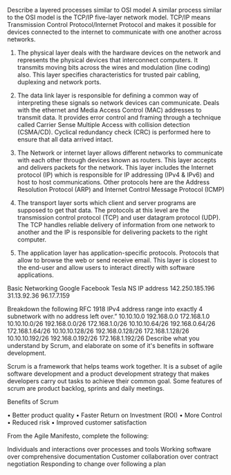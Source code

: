 Describe a layered processes similar to OSI model
A similar process similar to the OSI model is the TCP/IP five-layer network model. TCP/IP means Transmission Control Protocol/Internet Protocol and makes it possible for devices connected to the internet to communicate with one another across networks.
1.	The physical layer deals with the hardware devices on the network and represents the physical devices that interconnect computers. It transmits moving bits across the wires and modulation (line coding) also. This layer specifies characteristics for trusted pair cabling, duplexing and network ports.

2.	The data link layer is responsible for defining a common way of interpreting these signals so network devices can communicate. Deals with the ethernet and Media Access Control (MAC) addresses to transmit data. It provides error control and framing through a technique called Carrier Sense Multiple Access with collision detection (CSMA/CD). Cyclical redundancy check (CRC) is performed here to ensure that all data arrived intact.


3.	The Network or internet layer allows different networks to communicate with each other through devices known as routers. This layer accepts and delivers packets for the network. This layer includes the Internet protocol (IP) which is responsible for IP addressing (IPv4 & IPv6) and host to host communications. Other protocols here are the Address Resolution Protocol (ARP) and Internet Control Message Protocol (ICMP)

4.	The transport layer sorts which client and server programs are supposed to get that data. The protocols at this level are the transmission control protocol (TCP) and user datagram protocol (UDP). The TCP handles reliable delivery of information from one network to another and the IP is responsible for delivering packets to the right computer.


5.	The application layer has application-specific protocols. Protocols that allow to browse the web or send receive email. This layer is closest to the end-user and allow users to interact directly with software applications.

Basic Networking 
	Google	Facebook	Tesla
NS IP address	142.250.185.196	31.13.92.36	96.17.7.159

Breakdown the following RFC 1918 IPv4 address range into exactly 4 subnetwork with no address left over.”
10.10.10.0
192.168.0.0
172.168.1.0
10.10.10.0/26		192.168.0.0/26		172.168.1.0/26
10.10.10.64/26		192.168.0.64/26		172.168.1.64/26
10.10.10.128/26		192.168.0.128/26		172.168.1.128/26
10.10.10.192/26		192.168.0.192/26		172.168.1.192/26
Describe what you understand by Scrum, and elaborate on some of it's benefits in software development.

Scrum is a framework that helps teams work together. It is a subset of agile software development and a product development strategy that makes developers carry out tasks to achieve their common goal. Some features of scrum are product backlog, sprints and daily meetings.

Benefits of Scrum

•	Better product quality
•	Faster Return on Investment (ROI)
•	More Control
•	Reduced risk
•	Improved customer satisfaction


From the Agile Manifesto, complete the following:

Individuals and interactions over processes and tools
Working software over comprehensive documentation
Customer collaboration over contract negotiation
Responding to change over following a plan
